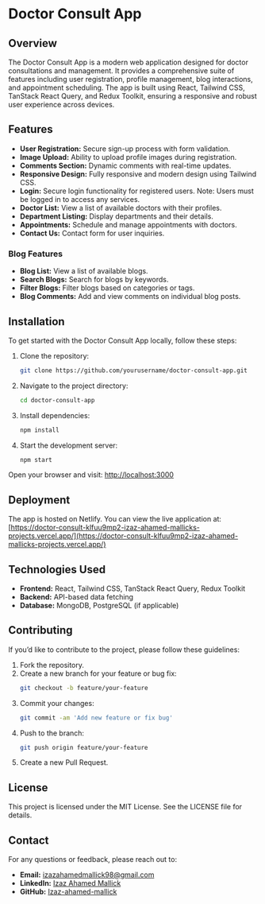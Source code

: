 # Doctor Consult App

## Overview

The Doctor Consult App is a modern web application designed for doctor consultations and management. It provides a comprehensive suite of features including user registration, profile management, blog interactions, and appointment scheduling. The app is built using React, Tailwind CSS, TanStack React Query, and Redux Toolkit, ensuring a responsive and robust user experience across devices.

## Features

-   **User Registration:** Secure sign-up process with form validation.
-   **Image Upload:** Ability to upload profile images during registration.
-   **Comments Section:** Dynamic comments with real-time updates.
-   **Responsive Design:** Fully responsive and modern design using Tailwind CSS.
-   **Login:** Secure login functionality for registered users. Note: Users must be logged in to access any services.
-   **Doctor List:** View a list of available doctors with their profiles.
-   **Department Listing:** Display departments and their details.
-   **Appointments:** Schedule and manage appointments with doctors.
-   **Contact Us:** Contact form for user inquiries.

### Blog Features

-   **Blog List:** View a list of available blogs.
-   **Search Blogs:** Search for blogs by keywords.
-   **Filter Blogs:** Filter blogs based on categories or tags.
-   **Blog Comments:** Add and view comments on individual blog posts.

## Installation

To get started with the Doctor Consult App locally, follow these steps:

1. Clone the repository:
    ```bash
    git clone https://github.com/yourusername/doctor-consult-app.git
    ```
2. Navigate to the project directory:
    ```bash
    cd doctor-consult-app
    ```
3. Install dependencies:
    ```bash
    npm install
    ```
4. Start the development server:
    ```bash
    npm start
    ```

Open your browser and visit: [http://localhost:3000](http://localhost:3000)

## Deployment

The app is hosted on Netlify. You can view the live application at:
[https://doctor-consult-klfuu9mp2-izaz-ahamed-mallicks-projects.vercel.app/](https://doctor-consult-klfuu9mp2-izaz-ahamed-mallicks-projects.vercel.app/)

## Technologies Used

-   **Frontend:** React, Tailwind CSS, TanStack React Query, Redux Toolkit
-   **Backend:** API-based data fetching
-   **Database:** MongoDB, PostgreSQL (if applicable)

## Contributing

If you’d like to contribute to the project, please follow these guidelines:

1. Fork the repository.
2. Create a new branch for your feature or bug fix:
    ```bash
    git checkout -b feature/your-feature
    ```
3. Commit your changes:
    ```bash
    git commit -am 'Add new feature or fix bug'
    ```
4. Push to the branch:
    ```bash
    git push origin feature/your-feature
    ```
5. Create a new Pull Request.

## License

This project is licensed under the MIT License. See the LICENSE file for details.

## Contact

For any questions or feedback, please reach out to:

-   **Email:** izazahamedmallick98@gmail.com
-   **LinkedIn:** [Izaz Ahamed Mallick](https://www.linkedin.com/in/izaz-ahamed-mallick-974059208/)
-   **GitHub:** [Izaz-ahamed-mallick](https://github.com/izaz-ahamed-mallick)
